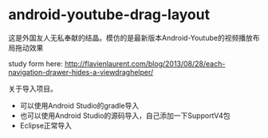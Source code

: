 android-youtube-drag-layout
===========================

这是外国友人无私奉献的结晶。模仿的是最新版本Android-Youtube的视频播放布局拖动效果

study form here: http://flavienlaurent.com/blog/2013/08/28/each-navigation-drawer-hides-a-viewdraghelper/

关于导入项目。

 - 可以使用Android Studio的gradle导入
 - 也可以使用Android Studio的源码导入，自己添加一下SupportV4包
 - Eclipse正常导入
